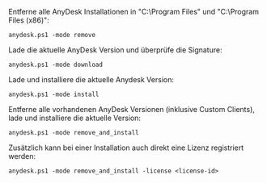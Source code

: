 Entferne alle AnyDesk Installationen in "C:\Program Files" und "C:\Program Files (x86)":

``anydesk.ps1 -mode remove``

Lade die aktuelle AnyDesk Version und überprüfe die Signature:

``anydesk.ps1 -mode download``

Lade und installiere die aktuelle Anydesk Version:

``anydesk.ps1 -mode install``

Entferne alle vorhandenen AnyDesk Versionen (inklusive Custom Clients), lade und installiere die aktuelle Version:

``anydesk.ps1 -mode remove_and_install``

Zusätzlich kann bei einer Installation auch direkt eine Lizenz registriert werden:

``anydesk.ps1 -mode remove_and_install -license <license-id>``
